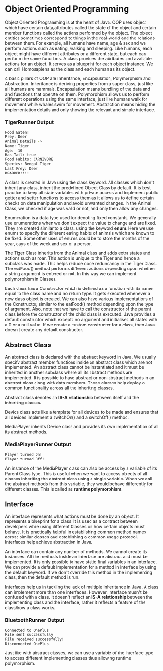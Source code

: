 # Object Oriented Programming

Object Oriented Programming is at the heart of Java. OOP uses object which have certain data/attributes called the state of the object and certain member functions called the actions performed by the object. The object entities sometimes correspond to things in the real-world and the relations between them. For example, all humans have name, age & sex and we perform actions such as eating, walking and sleeping. Like humans, each object might have different attributes or a different state, but each can perform the same functions. A class provides the attributes and available actions for an object. It serves as a blueprint for each object instance. We can call Homosapiens as the class and each human as its object. 

4 basic pillars of OOP are Inheritance, Encapsulation, Polymorphism and Abstraction. Inheritance is deriving properties from a super class, just like all humans are mammals. Encapsulation means bundling of the data and and functions that operate on them. Polymorphism allows us to perform different operations using the same interface, just like humans walk for movement while whales swim for movement. Abstraction means hiding the implementation details and only showing the relevant and simple interface.

### TigerRunner Output
```bash
Food Eaten!
Prey: Deer
Animal Details ->
Name: Tiger
Age:  10
Has Tail: true
Food Habits: CARNIVORE
Species: Bengal Tiger
Last Prey: Deer
ROARRRR!!!!
```

A class is created in Java using the class keyword. All classes which don't inherit any class, inherit the predefined Object Class by default. It is best practice to keep all state variables with private access and implement public getter and setter functions to access them as it allows us to define certain checks on data manipulation and avoid unwanted changes. In the Animal Class, we checked if age was valid or not, and only then allow any changes.

Enumeration is a data type used for denoting fixed constants. We generally use enumerations when we don't expect the value to change and are fixed. They are created similar to a class, using the keyword **enum**. Here we use enums to specify the diiferent eating habits of animals which are known to be fixed. Some other uses of enums could be to store the months of the year, days of the week and sex of a person. 

The Tiger Class inherits from the Animal class and adds extra states and actions such as roar. This action is unique to the Tiger and hence a subclass was made. This helps reduce code redundancy in the Tiger Class. The eatFood() method performs different actions depending upon whether a string argument is entered or not. In this way we can implement polymorphism in Classes. 

Each class has a Constructor which is defined as a function with its name equal to the class name and no return type. It gets executed whenever a new class object is created. We can also have various implementations of the Constructor, similar to the eatFood() method depending upon the type of argument. Also, note that we have to call the constructor of the parent class before the constructor of the child class is executed. Java provides a default constructor which excepts no argument and initialises all states with a 0 or a null value. If we create a custom constructor for a class, then Java doesn't create any default constructor.

## Abstract Class

An abstract class is declared with the abstract keyword in Java. We usually specify abstract member functions inside an abstract class which are not implemented. An abstract class cannot be instantiated and it must be inherited in another subclass where all its abstract methods are implemented. It is possible to have abstract or non-abstract methods in an abstract class along with data members. These classes help deploy a common functionality across all the inheriting classes. 

Abstract class denotes an **IS-A relationship** between itself and the inheriting classes.

Device class acts like a template for all devices to be made and ensures that all devices implement a switchOn() and a switchOff() method.

MediaPlayer inherits Device class and provides its own implementation of all its abstract methods. 

### MediaPlayerRunner Output
```bash
Player turned On!
Player turned Off!
```

An instance of the MediaPlayer class can also be access by a variable of its Parent Class type. This is useful when we want to access objects of all classes inheriting the abstract class using a single variable. When we call the abstract methods from this variable, they would behave differently for different classes. This is called as **runtime polymorphism**.

## Interface

An interface represents what actions must be done by an object. It represents a blueprint for a class. It is used as a contract between developers while using different Classes on how certain objects must behave. It is practically helpful in establishing common method names across similar classes and establishing a common usage protocol. Interfaces help achieve abstraction in Java.

An interface can contain any number of methods. We cannot create its instances. All the methods inside an interface are abstract and must be implemented. It is only possible to have static final variables in an interface. We can provide a default implementation for a method in interface by using the default keyword. If we don't override this method in the implementing class, then the default method is run.

Interfaces help us in tackling the lack of multiple inheritance in Java. A class can implement more than one interfaces. However, interface musn't be confused with a class. It doesn't reflect an **IS-A relationship** between the implementing class and the interface, rather it reflects a feature of the class/how a class works.


### BluetoothRunner Output
```bash
Connected to OnePlus
File sent successfully!
File received successfully!
Disconnected OnePlus
```

Just like with abstract classes, we can use a variable of the interface type to access different implementing classes thus allowing runtime polymorphism.